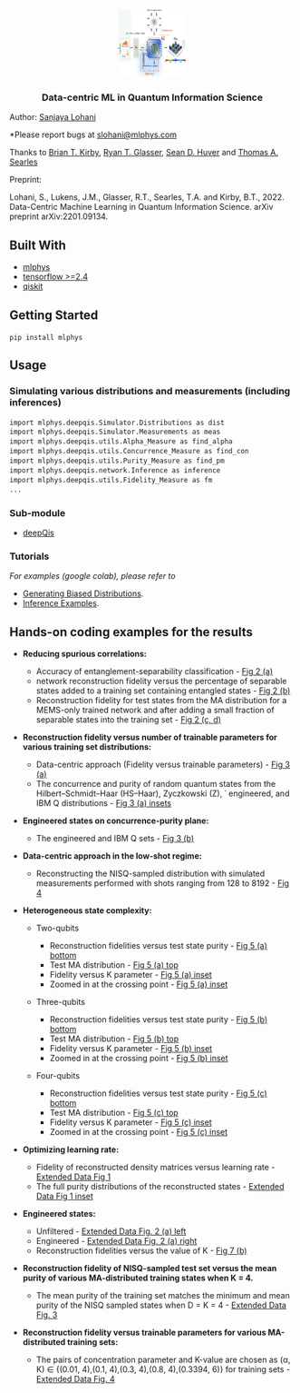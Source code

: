 
<!-- PROJECT LOGO -->
<br />
<p align="center">
  <a href="https://github.com/slohani-ai/LG-OAM-simulations-with-Tensors/">
    <img src="logo-image/methods.png" alt="Logo" width="120" height="120">
  </a>

  <h3 align="center">Data-centric ML in Quantum Information Science</h3>

Author: [Sanjaya Lohani](https://sanjayalohani.com)

*Please report bugs at slohani@mlphys.com

Thanks to [Brian T. Kirby](https://briankirby.github.io/), [Ryan T. Glasser](http://www.tulane.edu/~rglasser97/), [Sean D. Huver](https://developer.nvidia.com/blog/author/shuver/) and [Thomas A. Searles](https://ece.uic.edu/profiles/searles-thomas/)

Preprint:

Lohani, S., Lukens, J.M., Glasser, R.T., Searles, T.A. and Kirby, B.T., 2022. Data-Centric Machine Learning in Quantum Information Science. arXiv preprint arXiv:2201.09134.

## Built With
* [mlphys](https://pypi.org/project/mlphys/)
* [tensorflow >=2.4](https://www.tensorflow.org/)
* [qiskit](https://qiskit.org)



<!-- GETTING STARTED -->
## Getting Started

```pip install mlphys```

<!-- USAGE EXAMPLES -->
## Usage
### Simulating various distributions and measurements (including inferences)
```sh
import mlphys.deepqis.Simulator.Distributions as dist
import mlphys.deepqis.Simulator.Measurements as meas
import mlphys.deepqis.utils.Alpha_Measure as find_alpha
import mlphys.deepqis.utils.Concurrence_Measure as find_con
import mlphys.deepqis.utils.Purity_Measure as find_pm
import mlphys.deepqis.network.Inference as inference
import mlphys.deepqis.utils.Fidelity_Measure as fm
...
```
### Sub-module
* <a href="https://github.com/slohani-ai/machine-learning-for-physical-sciences/tree/main/mlphys/deepqis">deepQis</a>

### Tutorials
_For examples (google colab), please refer to_ 
* [Generating Biased Distributions](https://github.com/slohani-ai/machine-learning-for-physical-sciences/blob/main/mlphys/deepqis/Biased_distributions_random_Q_states.ipynb). 
* [Inference Examples](https://github.com/slohani-ai/machine-learning-for-physical-sciences/blob/main/mlphys/deepqis/Inference_examples.ipynb).

## Hands-on coding examples for the results
* **Reducing spurious correlations:**
    * Accuracy of entanglement-separability classification - [Fig 2 (a)](https://github.com/slohani-ai/data-centric-in-qis/blob/master/Toy-model/MEMS/plots/Fig%202%20a.ipynb)
    * network reconstruction fidelity versus the percentage of separable states added to a training set containing entangled states - [Fig 2 (b)](https://github.com/slohani-ai/data-centric-in-qis/blob/master/Toy-model/MEMS/plots/Fig%202%20b.ipynb)
    * Reconstruction fidelity for test states from the MA distribution for a MEMS-only trained network and after adding a small
fraction of separable states into the training set - [Fig 2 (c, d)](https://github.com/slohani-ai/data-centric-in-qis/blob/master/Toy-model/CP_werner_with_MA/Fig%202%20c%20and%20d.ipynb)
* **Reconstruction fidelity versus number of trainable parameters for various training set distributions:**
    * Data-centric approach (Fidelity versus trainable parameters) - [Fig 3 (a)](https://github.com/slohani-ai/data-centric-in-qis/blob/master/Distributions/Simulation/plots/Fidelity_vs_trainable_params/Fig%203.ipynb)  
    * The concurrence and purity of random quantum states from the Hilbert–Schmidt–Haar (HS–Haar), Zyczkowski (Z), ˙
engineered, and IBM Q distributions - [Fig 3 (a) insets](https://github.com/slohani-ai/data-centric-in-qis/blob/master/Distributions/Simulation/plots/histograms/Fig%203%20insets.ipynb)
* **Engineered states on concurrence-purity plane:**
    * The engineered and IBM Q sets - [Fig 3 (b)](https://github.com/slohani-ai/data-centric-in-qis/blob/master/Toy-model/CP_werner_with_MA/Fig%204.ipynb)
* **Data-centric approach in the low-shot regime:**
    * Reconstructing the NISQ-sampled distribution with simulated measurements performed with shots ranging from 128 to 8192 - [Fig 4](https://github.com/slohani-ai/data-centric-in-qis/blob/master/Distributions/Simulation/shots_vary/plots/Fig%205.ipynb)  
* **Heterogeneous state complexity:**
    * Two-qubits
        * Reconstruction fidelities versus test state purity - [Fig 5 (a) bottom](https://github.com/slohani-ai/data-centric-in-qis/blob/master/Distributions/Simulation/MA_train_MA_test/two%20qubits/plots/Fig%206%20(a)%20bottom.ipynb) 
        * Test MA distribution - [Fig 5 (a) top](https://github.com/slohani-ai/data-centric-in-qis/blob/master/Distributions/Simulation/MA_train_MA_test/two%20qubits/plots/Fig%206%20(a)%20Density%20plot.ipynb) 
        * Fidelity versus K parameter - [Fig 5 (a) inset](https://github.com/slohani-ai/data-centric-in-qis/blob/master/Distributions/Simulation/MA_train_MA_test/two%20qubits/plots/Fig%206%20(a)%20fid%20vs%20K.ipynb)
        * Zoomed in at the crossing point - [Fig 5 (a) inset](https://github.com/slohani-ai/data-centric-in-qis/blob/master/Distributions/Simulation/MA_train_MA_test/two%20qubits/plots/Fig%206%20zoomed%20in.ipynb)
        
     * Three-qubits
        * Reconstruction fidelities versus test state purity - [Fig 5 (b) bottom](https://github.com/slohani-ai/data-centric-in-qis/blob/master/Distributions/Simulation/MA_train_MA_test/three%20qubits/plots/Fig%206%20b%20fidelity%20vs%20purity.ipynb) 
        * Test MA distribution - [Fig 5 (b) top](https://github.com/slohani-ai/data-centric-in-qis/blob/master/Distributions/Simulation/MA_train_MA_test/three%20qubits/plots/Fig%206%20b%20Density%20plot.ipynb) 
        * Fidelity versus K parameter - [Fig 5 (b) inset](https://github.com/slohani-ai/data-centric-in-qis/blob/master/Distributions/Simulation/MA_train_MA_test/three%20qubits/plots/Fig%206%20b%20fidelity%20vs%20K.ipynb)
        * Zoomed in at the crossing point - [Fig 5 (b) inset](https://github.com/slohani-ai/data-centric-in-qis/blob/master/Distributions/Simulation/MA_train_MA_test/three%20qubits/plots/Fig%206%20b%20zoomed%20in.ipynb)
      
     * Four-qubits
        * Reconstruction fidelities versus test state purity - [Fig 5 (c) bottom](https://github.com/slohani-ai/data-centric-in-qis/blob/master/Distributions/Simulation/MA_train_MA_test/four%20qubits/plots/Fig%206%20c%20fideliy%20vs%20purity.ipynb) 
        * Test MA distribution - [Fig 5 (c) top](https://github.com/slohani-ai/data-centric-in-qis/blob/master/Distributions/Simulation/MA_train_MA_test/four%20qubits/plots/Fig%206%20c%20Density%20plot.ipynb) 
        * Fidelity versus K parameter - [Fig 5 (c) inset](https://github.com/slohani-ai/data-centric-in-qis/blob/master/Distributions/Simulation/MA_train_MA_test/four%20qubits/plots/Fig%206%20c%20fideliy%20vs%20K.ipynb)
        * Zoomed in at the crossing point - [Fig 5 (c) inset](https://github.com/slohani-ai/data-centric-in-qis/blob/master/Distributions/Simulation/MA_train_MA_test/four%20qubits/plots/Fig%206%20c%20zoomed%20in.ipynb)
* **Optimizing learning rate:**
    * Fidelity of reconstructed density matrices versus learning rate - [Extended Data Fig 1](https://github.com/slohani-ai/data-centric-in-qis/blob/master/Distributions/Simulation/learning_rate_test/plots/Fig%208%20fidelity%20vs%20learning%20rate.ipynb)
    * The full purity distributions of the reconstructed states - [Extended Data Fig 1 inset](https://github.com/slohani-ai/data-centric-in-qis/blob/master/Distributions/Simulation/learning_rate_test/plots/Fig%208%20Density%20vs%20purity.ipynb) 

* **Engineered states:**
    * Unfiltered - [Extended Data Fig. 2 (a) left](https://github.com/slohani-ai/data-centric-in-qis/blob/master/Distributions/Simulation/brute_force_distro_gen/plots/Fig%207%20a.ipynb)
    * Engineered - [Extended Data Fig. 2 (a) right](https://github.com/slohani-ai/data-centric-in-qis/blob/master/Distributions/Simulation/brute_force_distro_gen/plots/Fig%207%20a.ipynb)
    * Reconstruction fidelities versus the value of K - [Fig 7 (b)](https://github.com/slohani-ai/data-centric-in-qis/blob/master/Distributions/Simulation/brute_force_distro_gen/plots/fid_vs_K_con_vs_K_pur_K/Fig%207%20b.ipynb)

* **Reconstruction fidelity of NISQ-sampled test set versus the mean purity of various MA-distributed training states when K = 4.**
    * The mean purity of the training set matches the minimum and mean purity of the NISQ sampled states when D = K = 4 - [Extended Data Fig. 3](https://github.com/slohani-ai/data-centric-in-qis/blob/master/Distributions/Simulation/MA_fid_vs_purity_K_6/plots/Fig%2010.ipynb)
    
* **Reconstruction fidelity versus trainable parameters for various MA-distributed training sets:**
    * The pairs of concentration parameter and K-value are chosen as (α, K) ∈ {(0.01, 4),(0.1, 4),(0.3, 4),(0.8, 4),(0.3394, 6)} for
training sets - [Extended Data Fig. 4](https://github.com/slohani-ai/data-centric-in-qis/blob/master/Distributions/Simulation/plots/Fidelity_vs_trainable_params/Fig%209.ipynb)



